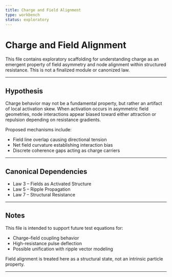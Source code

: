 ```yaml
---
title: Charge and Field Alignment
type: workbench
status: exploratory
---
```


# Charge and Field Alignment

This file contains exploratory scaffolding for understanding charge as an emergent property of field asymmetry and node alignment within structured resistance. This is not a finalized module or canonized law.

---

## Hypothesis

Charge behavior may not be a fundamental property, but rather an artifact of local activation skew. When activation occurs in asymmetric field geometries, node interactions appear biased toward either attraction or repulsion depending on resistance gradients.

Proposed mechanisms include:
- Field line overlap causing directional tension
- Net field curvature establishing interaction bias
- Discrete coherence gaps acting as charge carriers

---

## Canonical Dependencies

- Law 3 – Fields as Activated Structure  
- Law 5 – Ripple Propagation  
- Law 7 – Structural Resistance

---

## Notes

This file is intended to support future test equations for:
- Charge–field coupling behavior  
- High-resistance pulse deflection  
- Possible unification with ripple vector modeling

Field alignment is treated here as a structural state, not an intrinsic particle property.

---
